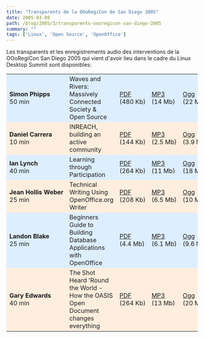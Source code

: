 ```yaml
---
title: "Transparents de la OOoRegiCon de San Diego 2005"
date: 2005-03-08
path: /blog/2005/3/transparents-oooregicon-san-diego-2005
summary: ""
tags: ['Linux', 'Open Source', 'OpenOffice']
---
```


<p>Les transparents et les enregistrements audio des
interventions de la OOoRegiCon San Diego 2005 qui vient
d'avoir lieu dans le cadre du Linux Desktop Summit sont
disponibles:</p> 

<table cellpadding="2" cellspacing="0"><tbody><tr style="background: #ddeeff none repeat scroll 0% 50%; -moz-background-clip: border; -moz-background-origin: padding; -moz-background-inline-policy: continuous; height: 2.5em;"><td><strong>Simon&#160;Phipps</strong><br>
50&#160;min</td>

<td>Waves and Rivers: Massively Connected Society &amp;
Open Source</td>

<td><a href="http://website.openoffice.org/tryouts/dcarrera/RegiCon/pdf/Simon_Phipps.pdf">
PDF</a><br>
(480&#160;Kb)</td>

<td><a href="http://website.openoffice.org/tryouts/dcarrera/RegiCon/mp3/Simon_Phipps.mp3">
MP3</a><br>
(14 Mb)</td>

<td><a href="http://website.openoffice.org/tryouts/dcarrera/RegiCon/ogg/Simon_Phipps.ogg">
Ogg</a><br>
(22 Mb)</td>
</tr><tr style="background: #ffeedd none repeat scroll 0% 50%; -moz-background-clip: border; -moz-background-origin: padding; -moz-background-inline-policy: continuous; height: 2.5em;"><td><strong>Daniel&#160;Carrera</strong><br>
10 min</td>

<td>INREACH, building an active community</td>

<td><a href="http://website.openoffice.org/tryouts/dcarrera/RegiCon/pdf/Daniel_Carrera.pdf">
PDF</a><br>
(144 Kb)</td>

<td><a href="http://website.openoffice.org/tryouts/dcarrera/RegiCon/mp3/Daniel_Carrera.mp3">
MP3</a><br>
(2.5&#160;Mb)</td>

<td><a href="http://website.openoffice.org/tryouts/dcarrera/RegiCon/ogg/Daniel_Carrera.ogg">
Ogg</a><br>
(3.9&#160;Mb)</td>
</tr><tr style="background: #ddeeff none repeat scroll 0% 50%; -moz-background-clip: border; -moz-background-origin: padding; -moz-background-inline-policy: continuous; height: 2.5em;"><td><strong>Ian&#160;Lynch</strong><br>
40 min</td>

<td>Learning through Participation</td>

<td><a href="http://website.openoffice.org/tryouts/dcarrera/RegiCon/pdf/Ian_Lynch.pdf">
PDF</a><br>
(264 Kb)</td>

<td><a href="http://website.openoffice.org/tryouts/dcarrera/RegiCon/mp3/Ian_Lynch.mp3">
MP3</a><br>
(11 Mb)</td>

<td><a href="http://website.openoffice.org/tryouts/dcarrera/RegiCon/ogg/Ian_Lynch.ogg">
Ogg</a><br>
(18 Mb)</td>
</tr><tr style="background: #ffeedd none repeat scroll 0% 50%; -moz-background-clip: border; -moz-background-origin: padding; -moz-background-inline-policy: continuous; height: 2.5em;"><td><strong>Jean&#160;Hollis&#160;Weber</strong><br>
25 min</td>

<td>Technical Writing Using OpenOffice.org Writer</td>

<td><a href="http://website.openoffice.org/tryouts/dcarrera/RegiCon/pdf/Jean_Weber.pdf">
PDF</a><br>
(208 Kb)</td>

<td><a href="http://website.openoffice.org/tryouts/dcarrera/RegiCon/mp3/Jean_Weber.mp3">
MP3</a><br>
(6.5 Mb)</td>

<td><a href="http://website.openoffice.org/tryouts/dcarrera/RegiCon/ogg/Jean_Weber.ogg">
Ogg</a><br>
(10 Mb)</td>
</tr><tr style="background: #ddeeff none repeat scroll 0% 50%; -moz-background-clip: border; -moz-background-origin: padding; -moz-background-inline-policy: continuous; height: 2.5em;"><td><strong>Landon Blake</strong><br>
25 min</td>

<td>Beginners Guide to Building Database Applications with
OpenOffice</td>

<td><a href="http://website.openoffice.org/tryouts/dcarrera/RegiCon/pdf/Landon_Blake.pdf">
PDF</a><br>
(4.4 Mb)</td>

<td><a href="http://website.openoffice.org/tryouts/dcarrera/RegiCon/mp3/Landon_Blake.mp3">
MP3</a><br>
(6.1 Mb)</td>

<td><a href="http://website.openoffice.org/tryouts/dcarrera/RegiCon/ogg/Landon_Blake.ogg">
Ogg</a><br>
(9.6 Mb)</td>
</tr><tr style="background: #ffeedd none repeat scroll 0% 50%; -moz-background-clip: border; -moz-background-origin: padding; -moz-background-inline-policy: continuous; height: 2.5em;"><td><strong>Gary Edwards</strong><br>
40 min</td>

<td>The Shot Heard 'Round the World - How the OASIS Open
Document changes everything</td>

<td><a href="http://website.openoffice.org/tryouts/dcarrera/RegiCon/pdf/Gary_Edwards.pdf">
PDF</a><br>
(264 Kb)</td>

<td><a href="http://website.openoffice.org/tryouts/dcarrera/RegiCon/mp3/Gary_Edwards.mp3">
MP3</a><br>
(13 Mb)</td>

<td><a href="http://website.openoffice.org/tryouts/dcarrera/RegiCon/ogg/Gary_Edwards.ogg">
Ogg</a><br>
(20 Mb)</td>
</tr></tbody></table>

